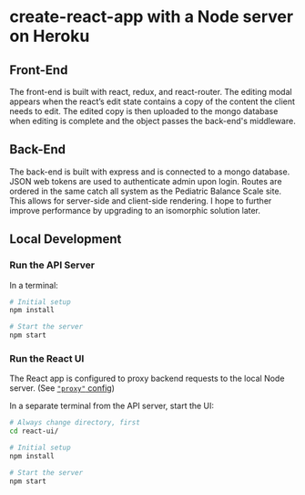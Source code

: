# create-react-app with a Node server on Heroku

## Front-End
The front-end is built with react, redux, and react-router. The editing modal appears when the react’s edit state contains a copy of the content the client needs to edit. The edited copy is then uploaded to the mongo database when editing is complete and the object passes the back-end's middleware.

## Back-End
The back-end is built with express and is connected to a mongo database. JSON web tokens are used to authenticate admin upon login. Routes are ordered in the same catch all system as the Pediatric Balance Scale site. This allows for server-side and client-side rendering. I hope to further improve performance by upgrading to an isomorphic solution later.

## Local Development

### Run the API Server

In a terminal:

```bash
# Initial setup
npm install

# Start the server
npm start
```


### Run the React UI

The React app is configured to proxy backend requests to the local Node server. (See [`"proxy"` config](react-ui/package.json))

In a separate terminal from the API server, start the UI:

```bash
# Always change directory, first
cd react-ui/

# Initial setup
npm install

# Start the server
npm start
```
